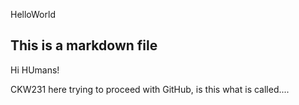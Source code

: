 HelloWorld

## This is a markdown file

Hi HUmans! 

CKW231 here trying to proceed with GitHub, is this what is called.... 
